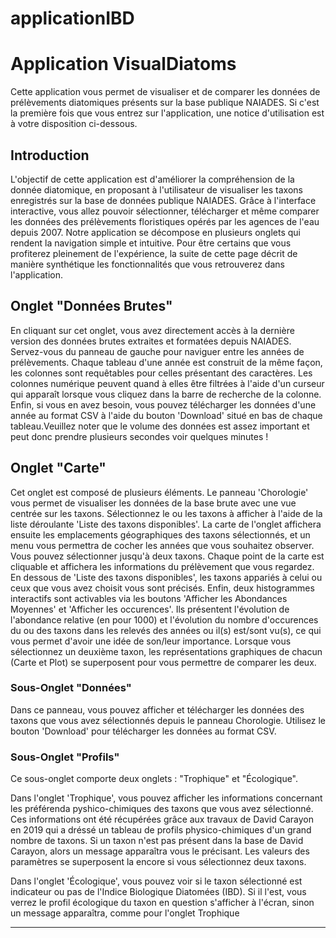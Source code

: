 # applicationIBD


# Application VisualDiatoms

Cette application vous permet de visualiser et de comparer les données de prélèvements diatomiques présents sur la base publique NAIADES.
            Si c'est la première fois que vous entrez sur l'application, une notice d'utilisation est à votre disposition ci-dessous.

## Introduction

L'objectif de cette application est d'améliorer la compréhension de la donnée diatomique, en proposant à l'utilisateur de visualiser les taxons enregistrés sur la base de données publique NAIADES. Grâce à l'interface interactive, vous allez pouvoir sélectionner, télécharger et même comparer les données des prélèvements floristiques opérés par les agences de l'eau depuis 2007. Notre application se décompose en plusieurs onglets qui rendent la navigation simple et intuitive. Pour être certains que vous profiterez pleinement de l'expérience, la suite de cette page décrit de manière synthétique les fonctionnalités que vous retrouverez dans l'application.

## Onglet "Données Brutes"

En cliquant sur cet onglet, vous avez directement accès à la dernière version des données brutes extraites et formatées depuis NAIADES. Servez-vous du panneau de gauche pour naviguer entre les années de prélèvements. Chaque tableau d'une année est construit de la même façon, les colonnes sont requêtables pour celles présentant des caractères. Les colonnes numérique peuvent quand à elles être filtrées à l'aide d'un curseur qui apparaît lorsque vous cliquez dans la barre de recherche de la colonne. Enfin, si vous en avez besoin, vous pouvez télécharger les données d'une année au format CSV à l'aide du bouton 'Download' situé en bas de chaque tableau.Veuillez noter que le volume des données est assez important et peut donc prendre plusieurs secondes voir quelques minutes !

## Onglet "Carte"

Cet onglet est composé de plusieurs éléments. Le panneau 'Chorologie' vous permet de visualiser les données de la base brute avec une vue centrée sur les taxons. Sélectionnez le ou les taxons à afficher à l'aide de la liste déroulante 'Liste des taxons disponibles'. La carte de l'onglet affichera ensuite les emplacements géographiques des taxons sélectionnés, et un menu vous permettra de cocher les années que vous souhaitez observer. Vous pouvez sélectionner jusqu'à deux taxons. Chaque point de la carte est cliquable et affichera les informations du prélèvement que vous regardez. En dessous de 'Liste des taxons disponibles', les taxons appariés à celui ou ceux que vous avez choisit vous sont précisés. Enfin, deux histogrammes interactifs sont activables via les boutons 'Afficher les Abondances Moyennes' et 'Afficher les occurences'. Ils présentent l'évolution de l'abondance relative (en pour 1000) et l'évolution du nombre d'occurences du ou des taxons dans les relevés des années ou il(s) est/sont vu(s), ce qui vous permet d'avoir une idée de son/leur importance. Lorsque vous sélectionnez un deuxième taxon, les représentations graphiques de chacun (Carte et Plot) se superposent pour vous permettre de comparer les deux.

### Sous-Onglet "Données"

Dans ce panneau, vous pouvez afficher et télécharger les données des taxons que vous avez sélectionnés depuis le panneau Chorologie. Utilisez le bouton 'Download' pour télécharger les données au format CSV.

### Sous-Onglet "Profils"

Ce sous-onglet comporte deux onglets : "Trophique" et "Écologique".

Dans l'onglet 'Trophique', vous pouvez afficher les informations concernant les préférenda pyshico-chimiques des taxons que vous avez sélectionné. Ces informations ont été récupérées grâce aux travaux de David Carayon en 2019 qui a dréssé un tableau de profils physico-chimiques d'un grand nombre de taxons. Si un taxon n'est pas présent dans la base de David Carayon, alors un message apparaîtra vous le précisant. Les valeurs des paramètres se superposent la encore si vous sélectionnez deux taxons.

Dans l'onglet 'Écologique', vous pouvez voir si le taxon sélectionné est indicateur ou pas de l'Indice Biologique Diatomées (IBD). Si il l'est, vous verrez le profil écologique du taxon en question s'afficher à l'écran, sinon un message apparaîtra, comme pour l'onglet Trophique

---